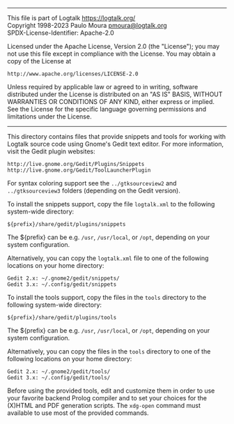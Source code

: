 ________________________________________________________________________

This file is part of Logtalk <https://logtalk.org/>  
Copyright 1998-2023 Paulo Moura <pmoura@logtalk.org>  
SPDX-License-Identifier: Apache-2.0

Licensed under the Apache License, Version 2.0 (the "License");
you may not use this file except in compliance with the License.
You may obtain a copy of the License at

    http://www.apache.org/licenses/LICENSE-2.0

Unless required by applicable law or agreed to in writing, software
distributed under the License is distributed on an "AS IS" BASIS,
WITHOUT WARRANTIES OR CONDITIONS OF ANY KIND, either express or implied.
See the License for the specific language governing permissions and
limitations under the License.
________________________________________________________________________


This directory contains files that provide snippets and tools for
working with Logtalk source code using Gnome's Gedit text editor.
For more information, visit the Gedit plugin websites:

	http://live.gnome.org/Gedit/Plugins/Snippets
	http://live.gnome.org/Gedit/ToolLauncherPlugin

For syntax coloring support see the `../gtksourceview2` and
`../gtksourceview3` folders (depending on the Gedit version).


To install the snippets support, copy the file `logtalk.xml` to  the
following system-wide directory:

	${prefix}/share/gedit/plugins/snippets

The ${prefix} can be e.g. `/usr`, `/usr/local`, or `/opt`, depending 
on your system configuration.

Alternatively, you can copy the `logtalk.xml` file to one of the following 
locations on your home directory:

	Gedit 2.x: ~/.gnome2/gedit/snippets/
	Gedit 3.x: ~/.config/gedit/snippets

To install the tools support, copy the files in the `tools` directory to
the following system-wide directory:

	${prefix}/share/gedit/plugins/tools

The ${prefix} can be e.g. `/usr`, `/usr/local`, or `/opt`, depending on
your system configuration.

Alternatively, you can copy the files in the `tools` directory to one of
the following locations on your home directory:

	Gedit 2.x: ~/.gnome2/gedit/tools/
	Gedit 3.x: ~/.config/gedit/tools/

Before using the provided tools, edit and customize them in order to
use your favorite backend Prolog compiler and to set your choices
for the (X)HTML and PDF generation scripts. The `xdg-open` command
must available to use most of the provided commands.
